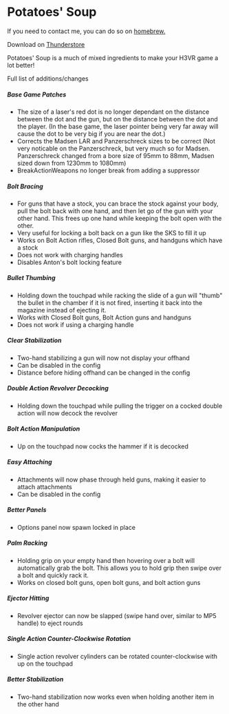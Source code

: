 # Potatoes' Soup

If you need to contact me, you can do so on [homebrew.](https://discord.gg/83yTrfr)

Download on [Thunderstore](https://h3vr.thunderstore.io/package/Potatoes/Potatoes_Soup/)

Potatoes' Soup is a much of mixed ingredients to make your H3VR game a lot better!

Full list of additions/changes

##### Base Game Patches
- The size of a laser's red dot is no longer dependant on the distance between the dot and the gun, but on the distance between the dot and the player. (In the base game, the laser pointer being very far away will cause the dot to be very big if you are near the dot.)
- Corrects the Madsen LAR and Panzerschreck sizes to be correct (Not very noticable on the Panzerschreck, but very much so for Madsen. Panzerschreck changed from a bore size of 95mm to 88mm, Madsen sized down from 1230mm to 1080mm)
- BreakActionWeapons no longer break from adding a suppressor
##### Bolt Bracing
- For guns that have a stock, you can brace the stock against your body, pull the bolt back with one hand, and then let go of the gun with your other hand. This frees up one hand while keeping the bolt open with the other.
- Very useful for locking a bolt back on a gun like the SKS to fill it up
- Works on Bolt Action rifles, Closed Bolt guns, and handguns which have a stock
- Does not work with charging handles
- Disables Anton's bolt locking feature
##### Bullet Thumbing
- Holding down the touchpad while racking the slide of a gun will "thumb" the bullet in the chamber if it is not fired, inserting it back into the magazine instead of ejecting it.
- Works with Closed Bolt guns, Bolt Action guns and handguns
- Does not work if using a charging handle
##### Clear Stabilization
- Two-hand stabilizing a gun will now not display your offhand
- Can be disabled in the config
- Distance before hiding offhand can be changed in the config
##### Double Action Revolver Decocking
- Holding down the touchpad while pulling the trigger on a cocked double action will now decock the revolver
##### Bolt Action Manipulation
- Up on the touchpad now cocks the hammer if it is decocked
##### Easy Attaching
- Attachments will now phase through held guns, making it easier to attach attachments
- Can be disabled in the config
##### Better Panels
- Options panel now spawn locked in place
##### Palm Racking
- Holding grip on your empty hand then hovering over a bolt will automatically grab the bolt. This allows you to hold grip then swipe over a bolt and quickly rack it.
- Works on closed bolt guns, open bolt guns, and bolt action guns
##### Ejector Hitting
- Revolver ejector can now be slapped (swipe hand over, similar to MP5 handle) to eject rounds
##### Single Action Counter-Clockwise Rotation
- Single action revolver cylinders can be rotated counter-clockwise with up on the touchpad
##### Better Stabilization
- Two-hand stabilization now works even when holding another item in the other hand
